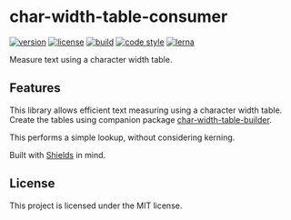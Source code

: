 # char-width-table-consumer

[![version](https://img.shields.io/npm/v/char-width-table-consumer.svg?style=flat-square)][npm]
[![license](https://img.shields.io/npm/l/char-width-table-consumer.svg?style=flat-square)][npm]
[![build](https://img.shields.io/circleci/project/github/metabolize/anafanafo.svg?style=flat-square)][build]
[![code style](https://img.shields.io/badge/code_style-prettier-ff69b4.svg?style=flat-square)][prettier]
[![lerna](https://img.shields.io/badge/maintained%20with-lerna-cc00ff.svg?style=flat-square)][lerna]

[npm]: https://npmjs.com/char-width-table-consumer
[build]: https://circleci.com/gh/metabolize/anafanafo/tree/master
[prettier]: https://prettier.io/
[lerna]: https://lernajs.io/

Measure text using a character width table.

[puppeteer]: https://pptr.dev/

## Features

This library allows efficient text measuring using a character width table.
Create the tables using companion package [char-width-table-builder][].

This performs a simple lookup, without considering kerning.

Built with [Shields][] in mind.

[char-width-table-builder]: https://www.npmjs.com/package/char-width-table-builder
[shields]: https://github.com/badges/shields/

## License

This project is licensed under the MIT license.
